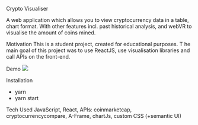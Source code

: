 Crypto Visualiser 

A web application which allows you to view cryptocurrency data in a table, chart format. With other features incl. past historical analysis, and webVR to visualise the amount of coins mined. 

Motivation
This is a student project, created for educational purposes. T
he main goal of this project was to use ReactJS, use visualisation libraries and call APIs on the front-end.

Demo
<img src="https://github.com/ranishah76/crypto/blob/master/20180726_065003.gif">


Installation
- yarn 
- yarn start 

Tech Used
JavaScript, React, APIs: coinmarketcap, cryptocurrencycompare, A-Frame, chartJs, custom CSS (+semantic UI)
